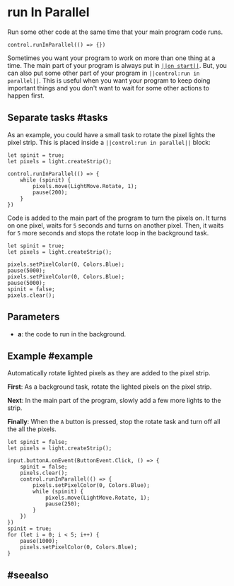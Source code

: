 # run In Parallel

Run some other code at the same time that your main program code runs.

```sig
control.runInParallel(() => {})
```

Sometimes you want your program to work on more than one thing at a time. The main part of your program is
always put in [``||on start||``](/blocks/on-start). But, you can also put some other part of your
program in ``||control:run in parallel||``. This is useful when you want your program to keep doing important things
and you don't want to wait for some other actions to happen first.

## Separate tasks #tasks

As an example, you could have a small task to rotate the pixel lights the pixel strip. This is
placed inside a ``||control:run in parallel||`` block:

```blocks
let spinit = true;
let pixels = light.createStrip();

control.runInParallel(() => {
    while (spinit) {
        pixels.move(LightMove.Rotate, 1);
        pause(200);
    }
})
```

Code is added to the main part of the program to turn the pixels on. It turns on one pixel, waits
for `5` seconds and turns on another pixel. Then, it waits for `5` more seconds and stops the rotate
loop in the background task.

```blocks
let spinit = true;
let pixels = light.createStrip();

pixels.setPixelColor(0, Colors.Blue);
pause(5000);
pixels.setPixelColor(0, Colors.Blue);
pause(5000);
spinit = false;
pixels.clear();
```

## Parameters

* **a**: the code to run in the background.

## Example #example

Automatically rotate lighted pixels as they are added to the pixel strip.

**First**: As a background task, rotate the lighted pixels on the pixel strip.

**Next**: In the main part of the program, slowly add a few more lights to the strip.

**Finally**: When the `A` button is pressed, stop the rotate task and turn off all the all the pixels.

```blocks
let spinit = false;
let pixels = light.createStrip();

input.buttonA.onEvent(ButtonEvent.Click, () => {
    spinit = false;
    pixels.clear();
    control.runInParallel(() => {
        pixels.setPixelColor(0, Colors.Blue);
        while (spinit) {
            pixels.move(LightMove.Rotate, 1);
            pause(250);
        }
    })
})
spinit = true;
for (let i = 0; i < 5; i++) {
    pause(1000);
    pixels.setPixelColor(0, Colors.Blue);
}
```

## #seealso